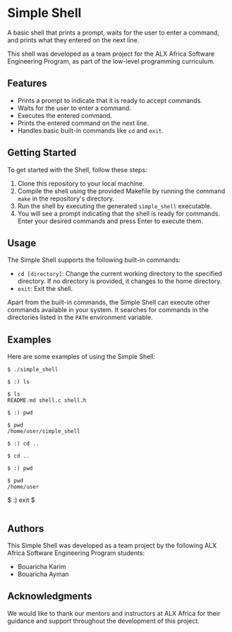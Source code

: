 # Simple Shell

A basic shell that prints a prompt, waits for the user to enter a command, and prints what they entered on the next line.

This shell was developed as a team project for the ALX Africa Software Engineering Program, as part of the low-level programming curriculum.

## Features

- Prints a prompt to indicate that it is ready to accept commands.
- Waits for the user to enter a command.
- Executes the entered command.
- Prints the entered command on the next line.
- Handles basic built-in commands like `cd` and `exit`.

## Getting Started

To get started with the Shell, follow these steps:

1. Clone this repository to your local machine.
2. Compile the shell using the provided Makefile by running the command `make` in the repository's directory.
3. Run the shell by executing the generated `simple_shell` executable.
4. You will see a prompt indicating that the shell is ready for commands. Enter your desired commands and press Enter to execute them.

## Usage

The Simple Shell supports the following built-in commands:

- `cd [directory]`: Change the current working directory to the specified directory. If no directory is provided, it changes to the home directory.
- `exit`: Exit the shell.

Apart from the built-in commands, the Simple Shell can execute other commands available in your system. It searches for commands in the directories listed in the `PATH` environment variable.

## Examples

Here are some examples of using the Simple Shell:
```
$ ./simple_shell
```
```
$ :) ls
```
```
$ ls
README.md shell.c shell.h
```
```
$ :) pwd
```
```
$ pwd
/home/user/simple_shell
```
```
$ :) cd ..
```
```
$ cd ..
```
```
$ :) pwd
```
```
$ pwd
/home/user
```
$ :) exit
$
```
```


## Authors

This Simple Shell was developed as a team project by the following ALX Africa Software Engineering Program students:

- Bouaricha Karim
- Bouaricha Ayman

## Acknowledgments

We would like to thank our mentors and instructors at ALX Africa for their guidance and support throughout the development of this project.
